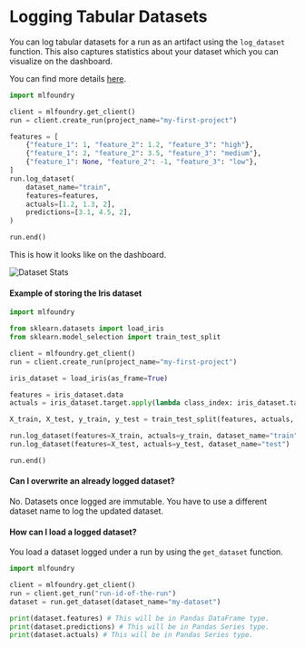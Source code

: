 # Logging Tabular Datasets

You can log tabular datasets for a run as an artifact using the `log_dataset` function. This also captures statistics about your dataset which you can visualize on the dashboard.

You can find more details [here](../../api-doc/experiment-tracking/mlfoundryrun/log_dataset.md).

```python
import mlfoundry

client = mlfoundry.get_client()
run = client.create_run(project_name="my-first-project")

features = [
    {"feature_1": 1, "feature_2": 1.2, "feature_3": "high"},
    {"feature_1": 2, "feature_2": 3.5, "feature_3": "medium"},
    {"feature_1": None, "feature_2": -1, "feature_3": "low"},
]
run.log_dataset(
    dataset_name="train",
    features=features,
    actuals=[1.2, 1.3, 2],
    predictions=[3.1, 4.5, 2],
)

run.end()
```
This is how it looks like on the dashboard.

![Dataset Stats](../../.gitbook/assets/guide_exp_dataset_stats.png)

#### Example of storing the Iris dataset

```python
import mlfoundry

from sklearn.datasets import load_iris
from sklearn.model_selection import train_test_split

client = mlfoundry.get_client()
run = client.create_run(project_name="my-first-project")

iris_dataset = load_iris(as_frame=True)

features = iris_dataset.data
actuals = iris_dataset.target.apply(lambda class_index: iris_dataset.target_names[class_index])

X_train, X_test, y_train, y_test = train_test_split(features, actuals, test_size=0.2, stratify=actuals, random_state=42)

run.log_dataset(features=X_train, actuals=y_train, dataset_name="train")
run.log_dataset(features=X_test, actuals=y_test, dataset_name="test")

run.end()
```


#### Can I overwrite an already logged dataset?

No. Datasets once logged are immutable. You have to use a different dataset name to log the updated dataset.

#### How can I load a logged dataset?

You load a dataset logged under a run by using the `get_dataset` function.


```python
import mlfoundry

client = mlfoundry.get_client()
run = client.get_run("run-id-of-the-run")
dataset = run.get_dataset(dataset_name="my-dataset")

print(dataset.features) # This will be in Pandas DataFrame type.
print(dataset.predictions) # This will be in Pandas Series type.
print(dataset.actuals) # This will be in Pandas Series type.
```
